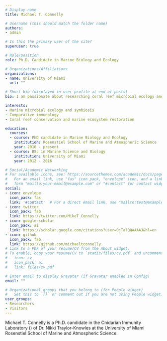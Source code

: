 ```yaml
---
# Display name
title: Michael T. Connelly

# Username (this should match the folder name)
authors:
- admin

# Is this the primary user of the site?
superuser: true

# Role/position
role: Ph.D. Candidate in Marine Biology and Ecology

# Organizations/Affiliations
organizations:
- name: University of Miami
  url: ""

# Short bio (displayed in user profile at end of posts)
bio: I am passionate about researching coral reef microbial ecology and improving reef ecosystem management in human-impacted coastal seas. My graduate research will aim to discover coral innate immune mechanisms used to interact with endosymbiotic bacteria communities in Pocillopora damicornis, a widely distributed coral species. 

interests:
- Marine microbial ecology and symbiosis
- Comparative immunology
- Coral reef conservation and marine ecosystem restoration

education:
  courses:
  - course: PhD candidate in Marine Biology and Ecology
    institution: Rosenstiel School of Marine and Atmospheric Science
    year: 2016 - present
  - course: BSc in Marine Science and Biology
    institution: University of Miami
    year: 2012 - 2016

# Social/Academic Networking
# For available icons, see: https://sourcethemes.com/academic/docs/page-builder/#icons
#   For an email link, use "fas" icon pack, "envelope" icon, and a link in the
#   form "mailto:your-email@example.com" or "#contact" for contact widget.
social:
- icon: envelope
  icon_pack: fas
  link: '#contact'  # For a direct email link, use "mailto:test@example.org".
- icon: twitter
  icon_pack: fab
  link: https://twitter.com/MikeT_Connelly
- icon: google-scholar
  icon_pack: ai
  link: https://scholar.google.com/citations?user=OjTalQQAAAAJ&hl=en
- icon: github
  icon_pack: fab
  link: https://github.com/michaeltconnelly
# Link to a PDF of your resume/CV from the About widget.
# To enable, copy your resume/CV to `static/files/cv.pdf` and uncomment the lines below.
# - icon: cv
#   icon_pack: ai
#   link: files/cv.pdf

# Enter email to display Gravatar (if Gravatar enabled in Config)
email: ""

# Organizational groups that you belong to (for People widget)
#   Set this to `[]` or comment out if you are not using People widget.
user_groups:
- Researchers
- Visitors
---
```


Michael T. Connelly is a Ph.D. candidate in the Cnidarian Immunity Laboratory () of Dr. Nikki Traylor-Knowles at the University of Miami Rosenstiel School of Marine and Atmospheric Science.
